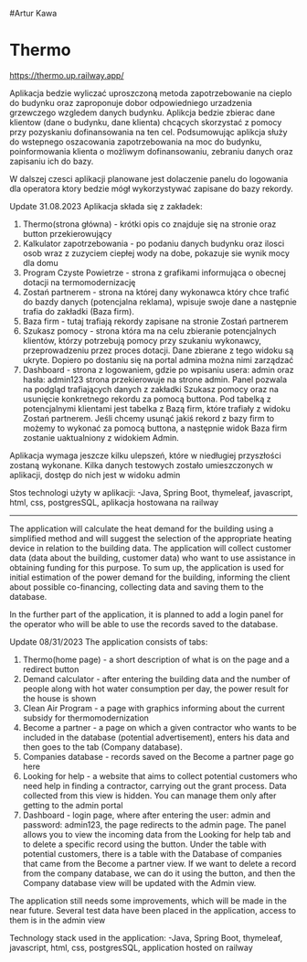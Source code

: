 
#Artur Kawa

# Thermo

https://thermo.up.railway.app/

Aplikacja bedzie wyliczać uproszczoną metoda zapotrzebowanie na cieplo do budynku oraz zaproponuje dobor odpowiedniego urzadzenia grzewczego wzgledem danych budynku. Aplikcja bedzie zbierac dane klientow (dane o budynku, dane klienta) chcących skorzystać z pomocy przy pozyskaniu dofinansowania na ten cel.
Podsumowując aplikcja służy do wstepnego oszacowania zapotrzebowania na moc do budynku, poinformowania klienta o możliwym dofinansowaniu, zebraniu danych oraz zapisaniu ich do bazy. 

W dalszej czesci aplikacji planowane jest dolaczenie panelu do logowania dla operatora ktory bedzie mógł wykorzystywać zapisane do bazy rekordy.


Update 31.08.2023
Aplikacja składa się z zakładek:
1) Thermo(strona główna) - krótki opis co znajduje się na stronie oraz button przekierowujący
2)  Kalkulator zapotrzebowania - po podaniu danych budynku oraz ilosci osob wraz z zuzyciem ciepłej wody na dobe, pokazuje sie wynik mocy dla domu
3)  Program Czyste Powietrze - strona z grafikami informująca o obecnej dotacji na termomodernizację
4)  Zostań partnerem - strona na której dany wykonawca który chce trafić do bazdy danych (potencjalna reklama), wpisuje swoje dane a następnie trafia do zakładki (Baza firm).  
5)  Baza firm - tutaj trafiają rekordy zapisane na stronie Zostań partnerem
6)  Szukasz pomocy - strona która ma na celu zbieranie potencjalnych klientów, którzy potrzebują pomocy przy szukaniu wykonawcy, przeprowadzeniu przez proces dotacji. Dane zbierane z tego widoku są ukryte. Dopiero po dostaniu się na portal admina można nimi zarządzać
7)  Dashboard - strona z logowaniem, gdzie po wpisaniu usera: admin oraz hasła: admin123 strona przekierowuje na strone admin. Panel pozwala na podgląd trafiających danych z zakładki Szukasz pomocy oraz na usunięcie konkretnego rekordu za pomocą buttona. Pod tabelką z potencjalnymi klientami jest tabelka z Bazą firm, które trafiały z widoku Zostań partnerem. Jeśli chcemy usunąć jakiś rekord z bazy firm to możemy to wykonać za pomocą buttona, a następnie widok Baza firm zostanie uaktualniony z widokiem Admin.

   Aplikacja wymaga jeszcze kilku ulepszeń, które w niedługiej przyszłości zostaną wykonane. Kilka danych testowych zostało umieszczonych w aplikacji, dostęp do nich jest w widoku admin

   Stos technologi użyty w aplikacji:
   -Java, Spring Boot, thymeleaf, javascript, html, css, postgresSQL, aplikacja hostowana na railway

<hr>

The application will calculate the heat demand for the building using a simplified method and will suggest the selection of the appropriate heating device in relation to the building data. The application will collect customer data (data about the building, customer data) who want to use assistance in obtaining funding for this purpose. To sum up, the application is used for initial estimation of the power demand for the building, informing the client about possible co-financing, collecting data and saving them to the database.

In the further part of the application, it is planned to add a login panel for the operator who will be able to use the records saved to the database.

Update 08/31/2023 The application consists of tabs:

1) Thermo(home page) - a short description of what is on the page and a redirect button
2) Demand calculator - after entering the building data and the number of people along with hot water consumption per day, the power result for the house is shown
3) Clean Air Program - a page with graphics informing about the current subsidy for thermomodernization
4) Become a partner - a page on which a given contractor who wants to be included in the database (potential advertisement), enters his data and then goes to the tab (Company database).
5) Companies database - records saved on the Become a partner page go here
6) Looking for help - a website that aims to collect potential customers who need help in finding a contractor, carrying out the grant process. Data collected from this view is hidden. You can manage them only after getting to the admin portal
7) Dashboard - login page, where after entering the user: admin and password: admin123, the page redirects to the admin page. The panel allows you to view the incoming data from the Looking for help tab and to delete a specific record using the button. Under the table with potential customers, there is a table with the Database of companies that came from the Become a partner view. If we want to delete a record from the company database, we can do it using the button, and then the Company database view will be updated with the Admin view.

The application still needs some improvements, which will be made in the near future. Several test data have been placed in the application, access to them is in the admin view

Technology stack used in the application: -Java, Spring Boot, thymeleaf, javascript, html, css, postgresSQL, application hosted on railway
